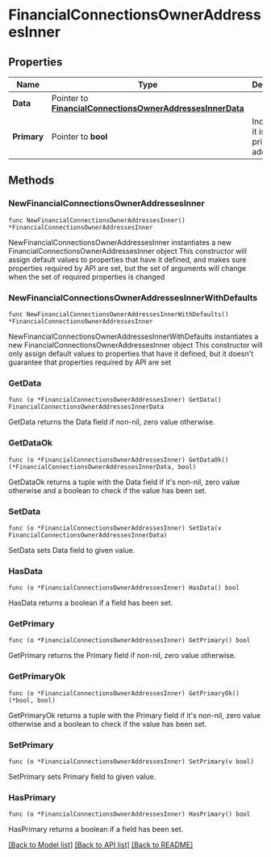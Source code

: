 # FinancialConnectionsOwnerAddressesInner

## Properties

Name | Type | Description | Notes
------------ | ------------- | ------------- | -------------
**Data** | Pointer to [**FinancialConnectionsOwnerAddressesInnerData**](FinancialConnectionsOwnerAddressesInnerData.md) |  | [optional] 
**Primary** | Pointer to **bool** | Indicating if it is the primary address | [optional] 

## Methods

### NewFinancialConnectionsOwnerAddressesInner

`func NewFinancialConnectionsOwnerAddressesInner() *FinancialConnectionsOwnerAddressesInner`

NewFinancialConnectionsOwnerAddressesInner instantiates a new FinancialConnectionsOwnerAddressesInner object
This constructor will assign default values to properties that have it defined,
and makes sure properties required by API are set, but the set of arguments
will change when the set of required properties is changed

### NewFinancialConnectionsOwnerAddressesInnerWithDefaults

`func NewFinancialConnectionsOwnerAddressesInnerWithDefaults() *FinancialConnectionsOwnerAddressesInner`

NewFinancialConnectionsOwnerAddressesInnerWithDefaults instantiates a new FinancialConnectionsOwnerAddressesInner object
This constructor will only assign default values to properties that have it defined,
but it doesn't guarantee that properties required by API are set

### GetData

`func (o *FinancialConnectionsOwnerAddressesInner) GetData() FinancialConnectionsOwnerAddressesInnerData`

GetData returns the Data field if non-nil, zero value otherwise.

### GetDataOk

`func (o *FinancialConnectionsOwnerAddressesInner) GetDataOk() (*FinancialConnectionsOwnerAddressesInnerData, bool)`

GetDataOk returns a tuple with the Data field if it's non-nil, zero value otherwise
and a boolean to check if the value has been set.

### SetData

`func (o *FinancialConnectionsOwnerAddressesInner) SetData(v FinancialConnectionsOwnerAddressesInnerData)`

SetData sets Data field to given value.

### HasData

`func (o *FinancialConnectionsOwnerAddressesInner) HasData() bool`

HasData returns a boolean if a field has been set.

### GetPrimary

`func (o *FinancialConnectionsOwnerAddressesInner) GetPrimary() bool`

GetPrimary returns the Primary field if non-nil, zero value otherwise.

### GetPrimaryOk

`func (o *FinancialConnectionsOwnerAddressesInner) GetPrimaryOk() (*bool, bool)`

GetPrimaryOk returns a tuple with the Primary field if it's non-nil, zero value otherwise
and a boolean to check if the value has been set.

### SetPrimary

`func (o *FinancialConnectionsOwnerAddressesInner) SetPrimary(v bool)`

SetPrimary sets Primary field to given value.

### HasPrimary

`func (o *FinancialConnectionsOwnerAddressesInner) HasPrimary() bool`

HasPrimary returns a boolean if a field has been set.


[[Back to Model list]](../README.md#documentation-for-models) [[Back to API list]](../README.md#documentation-for-api-endpoints) [[Back to README]](../README.md)


